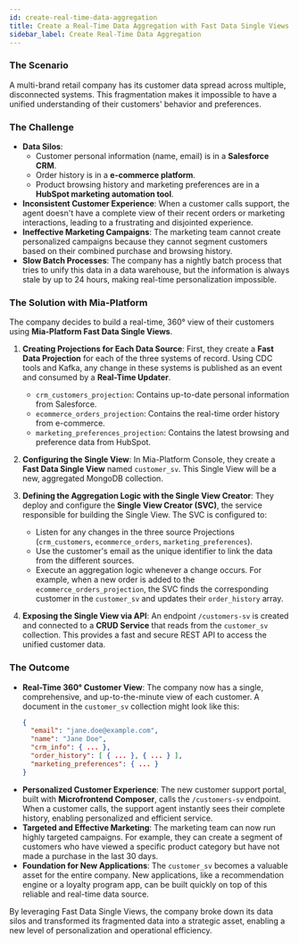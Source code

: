 ```yaml
---
id: create-real-time-data-aggregation
title: Create a Real-Time Data Aggregation with Fast Data Single Views
sidebar_label: Create Real-Time Data Aggregation
---
```


### The Scenario

A multi-brand retail company has its customer data spread across multiple, disconnected systems. This fragmentation makes it impossible to have a unified understanding of their customers' behavior and preferences.

### The Challenge

* **Data Silos**:
    * Customer personal information (name, email) is in a **Salesforce CRM**.
    * Order history is in a **e-commerce platform**.
    * Product browsing history and marketing preferences are in a **HubSpot marketing automation tool**.
* **Inconsistent Customer Experience**: When a customer calls support, the agent doesn't have a complete view of their recent orders or marketing interactions, leading to a frustrating and disjointed experience.
* **Ineffective Marketing Campaigns**: The marketing team cannot create personalized campaigns because they cannot segment customers based on their combined purchase and browsing history.
* **Slow Batch Processes**: The company has a nightly batch process that tries to unify this data in a data warehouse, but the information is always stale by up to 24 hours, making real-time personalization impossible.

### The Solution with Mia-Platform

The company decides to build a real-time, 360° view of their customers using **Mia-Platform Fast Data Single Views**.

1.  **Creating Projections for Each Data Source**: First, they create a **Fast Data Projection** for each of the three systems of record. Using CDC tools and Kafka, any change in these systems is published as an event and consumed by a **Real-Time Updater**.
    * `crm_customers_projection`: Contains up-to-date personal information from Salesforce.
    * `ecommerce_orders_projection`: Contains the real-time order history from e-commerce.
    * `marketing_preferences_projection`: Contains the latest browsing and preference data from HubSpot.

2.  **Configuring the Single View**: In Mia-Platform Console, they create a **Fast Data Single View** named `customer_sv`. This Single View will be a new, aggregated MongoDB collection.

3.  **Defining the Aggregation Logic with the Single View Creator**: They deploy and configure the **Single View Creator (SVC)**, the service responsible for building the Single View. The SVC is configured to:
    * Listen for any changes in the three source Projections (`crm_customers`, `ecommerce_orders`, `marketing_preferences`).
    * Use the customer's email as the unique identifier to link the data from the different sources.
    * Execute an aggregation logic whenever a change occurs. For example, when a new order is added to the `ecommerce_orders_projection`, the SVC finds the corresponding customer in the `customer_sv` and updates their `order_history` array.

4.  **Exposing the Single View via API**: An endpoint `/customers-sv` is created and connected to a **CRUD Service** that reads from the `customer_sv` collection. This provides a fast and secure REST API to access the unified customer data.

### The Outcome

* **Real-Time 360° Customer View**: The company now has a single, comprehensive, and up-to-the-minute view of each customer. A document in the `customer_sv` collection might look like this:
    ```json
    {
      "email": "jane.doe@example.com",
      "name": "Jane Doe",
      "crm_info": { ... },
      "order_history": [ { ... }, { ... } ],
      "marketing_preferences": { ... }
    }
    ```
* **Personalized Customer Experience**: The new customer support portal, built with **Microfrontend Composer**, calls the `/customers-sv` endpoint. When a customer calls, the support agent instantly sees their complete history, enabling personalized and efficient service.
* **Targeted and Effective Marketing**: The marketing team can now run highly targeted campaigns. For example, they can create a segment of customers who have viewed a specific product category but have not made a purchase in the last 30 days.
* **Foundation for New Applications**: The `customer_sv` becomes a valuable asset for the entire company. New applications, like a recommendation engine or a loyalty program app, can be built quickly on top of this reliable and real-time data source.

By leveraging Fast Data Single Views, the company broke down its data silos and transformed its fragmented data into a strategic asset, enabling a new level of personalization and operational efficiency.
